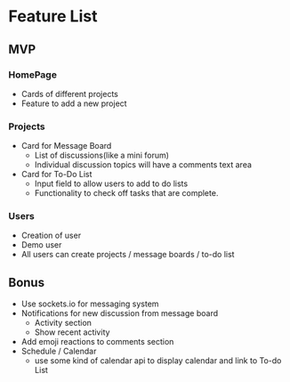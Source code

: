 # Feature List

## MVP

### HomePage

* Cards of different projects
* Feature to add a new project

### Projects

* Card for Message Board
  * List of discussions(like a mini forum)
  * Individual discussion topics will have a comments text area
* Card for To-Do List
  * Input field to allow users to add to do lists
  * Functionality to check off tasks that are complete.

### Users

* Creation of user
* Demo user
* All users can create projects / message boards / to-do list

## Bonus

* Use sockets.io for messaging system
* Notifications for new discussion from message board
  * Activity section
  * Show recent activity
* Add emoji reactions to comments section
* Schedule / Calendar
  * use some kind of calendar api to display calendar and link to To-do List
